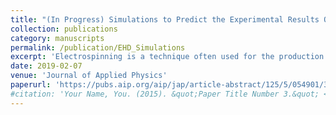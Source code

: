 ```yaml
---
title: "(In Progress) Simulations to Predict the Experimental Results Obtained from the Prior Publiction: Controlled deposition of electrospun nanofibers by electrohydrodynamic deflection"
collection: publications
category: manuscripts
permalink: /publication/EHD_Simulations
excerpt: 'Electrospinning is a technique often used for the production of nanofibers composed of various polymers and ceramics. For enhanced material performance, it is desirable to obtain nanofibrous structures with a pre-determined microscopic fiber orientation and macroscopic geometry. However, it is challenging to control or predict the final deposition structure of an electrospun nanofiber due to the inherent instabilities induced along the polymer jet during the electrospinning process. Historically, mitigating these instabilities has been attempted electrically, magnetically, and mechanically with limited levels of success. Here, a new technique to electrically control the trajectory of an electrospun jet by electrohydrodynamic deflection is introduced. This protocol is achieved using a set of linearly actuated intermediary electrodes and a rapidly oscillating electric potential, driven by home-built AC amplifiers and a switching algorithm to control the amplitude, frequency, duty cycle, and the relative phase of the external electric field...'
date: 2019-02-07
venue: 'Journal of Applied Physics'
paperurl: 'https://pubs.aip.org/aip/jap/article-abstract/125/5/054901/346854/Controlled-deposition-of-electrospun-nanofibers-by?redirectedFrom=fulltext'
#citation: 'Your Name, You. (2015). &quot;Paper Title Number 3.&quot; <i>Journal 1</i>. 1(3).'
---
```

